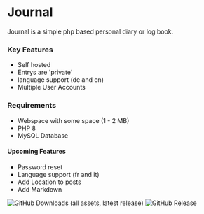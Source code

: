 # Journal

Journal is a simple php based personal diary or log book.

### Key Features

* Self hosted
* Entrys are 'private'
* language support (de and en)
* Multiple User Accounts

### Requirements

* Webspace with some space (1 - 2 MB)
* PHP 8
* MySQL Database

#### Upcoming Features

* Password reset
* Language support (fr and it)
* Add Location to posts
* Add Markdown


![GitHub Downloads (all assets, latest release)](https://img.shields.io/github/downloads/cheinisch/journal/latest/total?label=Downloads) ![GitHub Release](https://img.shields.io/github/v/release/cheinisch/journal?label=Latest%20Version)

